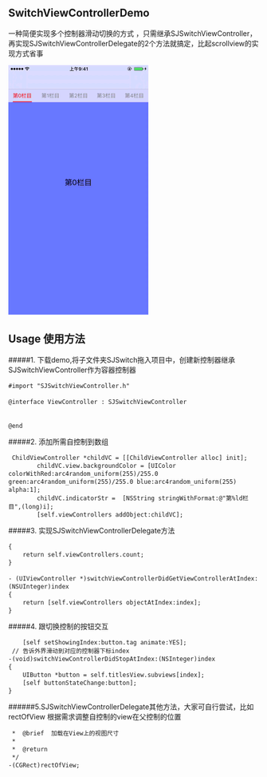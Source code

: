 ## SwitchViewControllerDemo
一种简便实现多个控制器滑动切换的方式 ，只需继承SJSwitchViewController，再实现SJSwitchViewControllerDelegate的2个方法就搞定，比起scrollview的实现方式省事

![image](https://github.com/Jude309307972/SwitchViewControllerDemo/blob/master/switch.gif)

## Usage 使用方法
#####1. 下载demo,将子文件夹SJSwitch拖入项目中，创建新控制器继承SJSwitchViewController作为容器控制器


```#import <UIKit/UIKit.h>
#import "SJSwitchViewController.h"

@interface ViewController : SJSwitchViewController


@end
```
#####2. 添加所需自控制到数组

```
 ChildViewController *childVC = [[ChildViewController alloc] init];
        childVC.view.backgroundColor = [UIColor colorWithRed:arc4random_uniform(255)/255.0 green:arc4random_uniform(255)/255.0 blue:arc4random_uniform(255) alpha:1];
        childVC.indicatorStr =  [NSString stringWithFormat:@"第%ld栏目",(long)i];
        [self.viewControllers addObject:childVC];

```

#####3. 实现SJSwitchViewControllerDelegate方法


```- (NSInteger)numberOfSwitchViewController
{
    return self.viewControllers.count;
}

- (UIViewController *)switchViewControllerDidGetViewControllerAtIndex:(NSUInteger)index
{
    return [self.viewControllers objectAtIndex:index];
}
```
#####4. 跟切换控制的按钮交互
``` // 点击滚动到对应的控制器
    [self setShowingIndex:button.tag animate:YES];
 // 告诉外界滑动到对应的控制器下标index
-(void)switchViewControllerDidStopAtIndex:(NSInteger)index
{
    UIButton *button = self.titlesView.subviews[index];
    [self buttonStateChange:button];
}
```
######5.SJSwitchViewControllerDelegate其他方法，大家可自行尝试，比如rectOfView 根据需求调整自控制的view在父控制的位置

```/**
 *	@brief	加载在View上的视图尺寸
 *
 *	@return
 */
-(CGRect)rectOfView;
```


